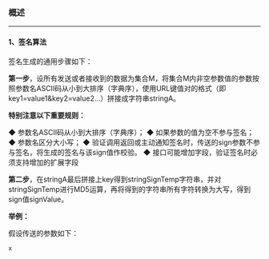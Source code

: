 ### 概述
***
#### 1、签名算法

签名生成的通用步骤如下：

**第一步**，设所有发送或者接收到的数据为集合M，将集合M内非空参数值的参数按照参数名ASCII码从小到大排序（字典序），使用URL键值对的格式（即key1=value1&key2=value2…）拼接成字符串stringA。

**特别注意以下重要规则：**

◆ 参数名ASCII码从小到大排序（字典序）；
◆ 如果参数的值为空不参与签名；
◆ 参数名区分大小写；
◆ 验证调用返回或主动通知签名时，传送的sign参数不参与签名，将生成的签名与该sign值作校验。
◆ 接口可能增加字段，验证签名时必须支持增加的扩展字段

**第二步**，在stringA最后拼接上key得到stringSignTemp字符串，并对stringSignTemp进行MD5运算，再将得到的字符串所有字符转换为大写，得到sign值signValue。

**举例：**

假设传送的参数如下：

```
x
```